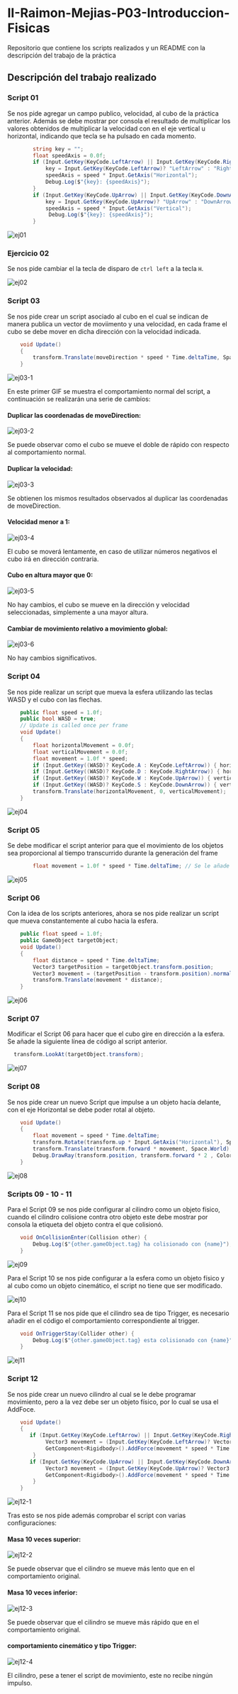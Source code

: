 # II-Raimon-Mejias-P03-Introduccion-Fisicas
Repositorio que contiene los scripts realizados y un README con la descripción del trabajo de la práctica

## Descripción del trabajo realizado

### Script 01

Se nos pide agregar un campo publico, velocidad, al cubo de la práctica anterior. Además se debe mostrar por consola el resultado de multiplicar los valores obtenidos de multiplicar la velocidad con en el eje vertical u horizontal, indicando que tecla se ha pulsado en cada momento. 

```C#
        string key = "";
        float speedAxis = 0.0f;
        if (Input.GetKey(KeyCode.LeftArrow) || Input.GetKey(KeyCode.RightArrow)) {
            key = Input.GetKey(KeyCode.LeftArrow)? "LeftArrow" : "RightArrow";
            speedAxis = speed * Input.GetAxis("Horizontal");
            Debug.Log($"{key}: {speedAxis}");
        }
        if (Input.GetKey(KeyCode.UpArrow) || Input.GetKey(KeyCode.DownArrow)) {
            key = Input.GetKey(KeyCode.UpArrow)? "UpArrow" : "DownArrow";
            speedAxis = speed * Input.GetAxis("Vertical");
             Debug.Log($"{key}: {speedAxis}");
        }
```

![ej01](Resources/ej01.gif)


### Ejercicio 02

Se nos pide cambiar el la tecla de disparo de `ctrl left` a la tecla `H`.

![ej02](Resources/ej02.png)

### Script 03

Se nos pide crear un script asociado al cubo en el cual se indican de manera publica un vector de moviimento y una velocidad, en cada frame el cubo se debe mover en dicha dirección con la velocidad indicada.

```C#
    void Update()
    {
        transform.Translate(moveDirection * speed * Time.deltaTime, Space.World);
    }
```

![ej03-1](Resources/ej03-1.gif)

En este primer GIF se muestra el comportamiento normal del script, a continuación se realizarán una serie de cambios:

#### Duplicar las coordenadas de moveDirection:

![ej03-2](Resources/ej03-2.gif)

Se puede observar como el cubo se mueve el doble de rápido con respecto al comportamiento normal.

#### Duplicar la velocidad:

![ej03-3](Resources/ej03-3.gif)

Se obtienen los mismos resultados observados al duplicar las coordenadas de moveDirection.

#### Velocidad menor a 1:

![ej03-4](Resources/ej03-4.gif)

El cubo se moverá lentamente, en caso de utilizar números negativos el cubo irá en dirección contraria.

#### Cubo en altura mayor que 0:

![ej03-5](Resources/ej03-5.gif)

No hay cambios, el cubo se mueve en la dirección y velocidad seleccionadas, simplemente a una mayor altura.

#### Cambiar de movimiento relativo a movimiento global:

![ej03-6](Resources/ej03-6.gif)

No hay cambios significativos.

### Script 04

Se nos pide realizar un script que mueva la esfera utilizando las teclas WASD y el cubo con las flechas.

```C#
    public float speed = 1.0f;
    public bool WASD = true;
    // Update is called once per frame
    void Update()
    {
        float horizontalMovement = 0.0f;
        float verticalMovement = 0.0f;
        float movement = 1.0f * speed;
        if (Input.GetKey((WASD)? KeyCode.A : KeyCode.LeftArrow)) { horizontalMovement = -movement; }
        if (Input.GetKey((WASD)? KeyCode.D : KeyCode.RightArrow)) { horizontalMovement = movement; }
        if (Input.GetKey((WASD)? KeyCode.W : KeyCode.UpArrow)) { verticalMovement = movement; }
        if (Input.GetKey((WASD)? KeyCode.S : KeyCode.DownArrow)) { verticalMovement = -movement; }
        transform.Translate(horizontalMovement, 0, verticalMovement);
    }
```

![ej04](Resources/ej04.gif)

### Script 05

Se debe modificar el script anterior para que el movimiento de los objetos sea proporcional al tiempo transcurrido durante la generación del frame

```C#
        float movement = 1.0f * speed * Time.deltaTime; // Se le añade el Time.deltaTime
```

![ej05](Resources/ej05.gif)

### Script 06

Con la idea de los scripts anteriores, ahora se nos pide realizar un script que mueva constantemente al cubo hacia la esfera.

```C#
    public float speed = 1.0f;
    public GameObject targetObject;
    void Update()
    {
        float distance = speed * Time.deltaTime;
        Vector3 targetPosition = targetObject.transform.position;
        Vector3 movement = (targetPosition - transform.position).normalized;
        transform.Translate(movement * distance);
    }
```

![ej06](Resources/ej06.gif)

### Script 07

Modificar el Script 06 para hacer que el cubo gire en dirección a la esfera. Se añade la siguiente línea de código al script anterior.

```C#
  transform.LookAt(targetObject.transform);
```

![ej07](Resources/ej07.gif)

### Script 08

Se nos pide crear un nuevo Script que impulse a un objeto hacía delante, con el eje Horizontal se debe poder rotal al objeto.

```C#
    void Update()
    {
        float movement = speed * Time.deltaTime;
        transform.Rotate(transform.up * Input.GetAxis("Horizontal"), Space.World);
        transform.Translate(transform.forward * movement, Space.World);
        Debug.DrawRay(transform.position, transform.forward * 2 , Color.red);
    }
```

![ej08](Resources/ej08.gif)

### Scripts 09 - 10 - 11

Para el Script 09 se nos pide configurar al cilindro como un objeto físico, cuando el cilindro colisione contra otro objeto este debe mostrar por consola la etiqueta del objeto contra el que colisionó.

```C#
    void OnCollisionEnter(Collision other) {
        Debug.Log($"{other.gameObject.tag} ha colisionado con {name}");
    }
```

![ej09](Resources/ej09.gif)

Para el Script 10 se nos pide configurar a la esfera como un objeto físico y al cubo como un objeto cinemático, el script no tiene que ser modificado.

![ej10](Resources/ej10.gif)

Para el Script 11 se nos pide que el cilindro sea de tipo Trigger, es necesario añadir en el código el comportamiento correspondiente al trigger.

```C#
    void OnTriggerStay(Collider other) {
        Debug.Log($"{other.gameObject.tag} esta colisionado con {name}");
    }
```

![ej11](Resources/ej11.gif)

### Script 12

Se nos pide crear un nuevo cilindro al cual se le debe programar movimiento, pero a la vez debe ser un objeto físico, por lo cual se usa el AddFoce.

```C#
    void Update()
    {
       if (Input.GetKey(KeyCode.LeftArrow) || Input.GetKey(KeyCode.RightArrow)) {
            Vector3 movement = (Input.GetKey(KeyCode.LeftArrow)? Vector3.left : Vector3.right);
            GetComponent<Rigidbody>().AddForce(movement * speed * Time.deltaTime, ForceMode.Impulse);
        }
       if (Input.GetKey(KeyCode.UpArrow) || Input.GetKey(KeyCode.DownArrow)) {
            Vector3 movement = (Input.GetKey(KeyCode.UpArrow)? Vector3.forward : Vector3.back);
            GetComponent<Rigidbody>().AddForce(movement * speed * Time.deltaTime , ForceMode.Impulse);
        }
    }
```

![ej12-1](Resources/ej12-1.gif)

Tras esto se nos pide además comprobar el script con varias configuraciones:

#### Masa 10 veces superior:

![ej12-2](Resources/ej12-2.gif)

Se puede observar que el cilindro se mueve más lento que en el comportamiento original.

#### Masa 10 veces inferior:

![ej12-3](Resources/ej12-3.gif)

Se puede observar que el cilindro se mueve más rápido que en el comportamiento original.

#### comportamiento cinemático y tipo Trigger:

![ej12-4](Resources/ej12-4.gif)

El cilindro, pese a tener el script de movimiento, este no recibe ningún impulso.


 
